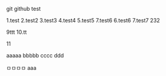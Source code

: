 git github test

1.test
2.test2
3.test3
4.test4
5.test5 
7.test6
6.test6
7.test7
232

9ttt
10.tt

11

aaaaa
bbbbb
cccc
ddd

ㅁㅁㅁㅁ
aaa